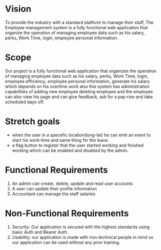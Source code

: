# Vision
To provide the industry with a standard platform to manage their staff, The Employee management system is a fully functional web application that organize the operation of managing employee data such as his salary, perks, Work Time, login, employee personal information.

# Scope
Our project is a fully functional web application that organizes the operation of managing employee data such as his salary, perks, Work Time, login, employee efficiency, employee personal information, generate his salary which depends on his overtime work also this system has administration capabilities of adding new employee deleting employee and the employee can also view his page and can give feedback, ask for a pay-rise and take scheduled days off.

# Stretch goals
 * when the user in a specefic location(long-lat) he can emit an event to start his work-time and same thing for the leave.
* a flag button to register that the user started working and finished working which can be enabled and disabled by the admin.

# Functional Requirements
1. An admin can create, delete, update and read user accounts
2. A user can update their profile information
3. Accountant can manage the staff salaries


# Non-Functional Requirements
1. Security: Our application is secured with the highest standards using basic Auth and Bearer Auth.
2. Usability: our application is made with non-technical people in mind so our application can be used without any prior training.
